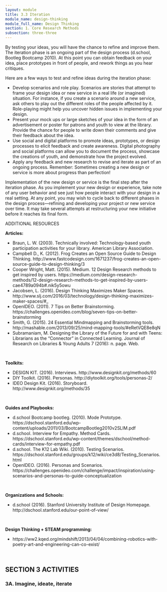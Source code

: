 ```yaml
---
layout: module
title: 3.3 Iteration
module_name: design-thinking
module_full_name: Design Thinking
section: 1. Core Research Methods
subsection: three-three
---
```


By testing your ideas, you will have the chance to refine and improve them. The iteration phase is an ongoing part of the design process (d.school, Bootleg Bootcamp 2010). At this point you can obtain feedback on your idea, place prototypes in front of people, and rework things as you hear critiques.  

Here are a few ways to test and refine ideas during the iteration phase: 
- Develop scenarios and role play. Scenarios are stories that attempt to frame your design idea or new service in a real life (or imagined) situation. For instance, if you create a scenario around a new service, ask others to play out the different roles of the people affected by it. Role-playing might help you uncover hidden issues in implementing your design. 
- Present your mock ups or large sketches of your idea in the form of an advertisement or poster for patrons and youth to view at the library. Provide the chance for people to write down their comments and give their feedback about the idea.  
- Use social and digital platforms to promote ideas, prototypes, or design processes to elicit feedback and create awareness. Digital photography and social platforms can allow you to document the process, showcase the creations of youth, and demonstrate how the project evolved.  
- Apply any feedback and new research to revise and iterate as part of an ongoing process. Remember: Sometimes creating a new design or service is more about progress than perfection!  

Implementation of the new design or service is the final step after the iteration phase. As you implement your new design or experience, take note of any user behavior and see just how people interact with your design in a real setting. At any point, you may wish to cycle back to different phases in the design process—refining and developing your project or new service over time. It may take several attempts at restructuring your new initiative before it reaches its final form.

<div class="explanatory">
<span class="box-title">ADDITIONAL RESOURCES</span>
<br>

<p><b>Articles:</b></p>
<ul>
  <li>Braun, L. W. (2003). Technically involved: Technology-based youth participation activities for your library. American Library Association.</li>

<li>Campbell D., K. (2012). Frog Creates an Open Source Guide to Design Thinking. http://www.fastcodesign.com/1671237/frog-creates-an-open-source-guide-to-design-thinking/3</li>

<li>Cooper Wright, Matt. (2015). Medium. 12 Design Research methods to get inspired by users. https://medium.com/design-research-methods/12-design-research-methods-to-get-inspired-by-users-cae4789a094b#.nik5y5owu</li>

<li>Jacobsen, L. (2016). Design Thinking Maximizes Maker Spaces. http://www.slj.com/2016/03/technology/design-thinking-maximizes-maker-spaces/#_</li>

<li>OpenIDEO. (2011). 7 Tips on Better Brainstorming. https://challenges.openideo.com/blog/seven-tips-on-better-brainstorming</li> 

<li>Smith, G. (2015). 24 Essential Mindmapping and Brainstorming tools.  http://mashable.com/2013/09/25/mind-mapping-tools/#eRetVQE8e8qN</li>

<li>Subramaniam, M. Designing the Library of the Future for and with Teens: Librarians as the “Connector” in Connected Learning. Journal of Research on Libraries & Young Adults 7 (2016): n. page. Web.</li>
</ul>
<br>
<p><b>Toolkits:</b></p>
<ul>
  <li>DESIGN KIT. (2016). Interviews. http://www.designkit.org/methods/60</li>

  <li>DIY Toolkit. (2016). Personas. http://diytoolkit.org/tools/personas-2/</li>

  <li>IDEO Design Kit. (2016). Storyboard. http://www.designkit.org/methods/35</li>
</ul>
<br>
<p><b>Guides and Playbooks:</b></p>
<ul>
  <li>d.school Bootcamp bootleg. (2010). Mode Prototype. https://dschool.stanford.edu/wp-content/uploads/2011/03/BootcampBootleg2010v2SLIM.pdf</li> 

<li>d.school. Interview for Empathy. Method Cards. https://dschool.stanford.edu/wp-content/themes/dschool/method-cards/interview-for-empathy.pdf</li>

<li>d.school. The K12 Lab Wiki. (2010). Testing Scenarios. https://dschool.stanford.edu/groups/k12/wiki/ce3d8/Testing_Scenarios.html</li>

<li>OpenIDEO. (2016). Personas and Scenarios. https://challenges.openideo.com/challenge/impact/inspiration/using-scenarios-and-personas-to-guide-conceptualization</li>
</ul>
<br>
<p><b>Organizations and Schools:</b></p>
<ul>
  <li>d.school (2016). Stanford University Institute of Design Homepage. http://dschool.stanford.edu/our-point-of-view/</li>
</ul>
<br>
<p><b>Design Thinking + STEAM programming:</b></p>
<ul>
  <li>https://ww2.kqed.org/mindshift/2013/04/04/combining-robotics-with-poetry-art-and-engineering-can-co-exist/</li>
</ul>
<br>
</div>

## SECTION 3 ACTIVITIES 

### 3A. Imagine, ideate, iterate
